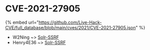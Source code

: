 # CVE-2021-27905
{% embed url="https://github.com/Live-Hack-CVE/full_database/blob/main/cves/2021/CVE-2021-27905.json" %}

* W2Ning ~> [Solr-SSRF](https://www.alice-snow.ru/2021/database/cve-2021-27905/solr-ssrf-w2ning)
* Henry4E36 ~> [Solr-SSRF](https://www.alice-snow.ru/2021/database/cve-2021-27905/solr-ssrf-henry4e36)